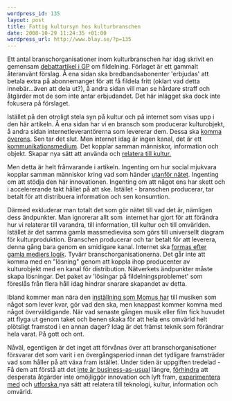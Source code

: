```yaml
--- 
wordpress_id: 135
layout: post
title: Fattig kultursyn hos kulturbranschen
date: 2008-10-29 11:24:35 +01:00
wordpress_url: http://www.blay.se/?p=135
---
```

Ett antal branschorganisationer inom kulturbranschen har idag skrivit en gemensam <a href="http://copyriot.se/2008/10/28/ifpi-drommer-pa-75-arsdagen-om-en-ny-korporativism/">debattartikel i GP</a> om fildelning. Förlaget är ett gammalt återanvänt förslag. Å ena sidan ska bredbandsabonenter 'erbjudas' att betala extra på abonnemanget för att få fildela fritt (oklart vad detta innebär...även att dela ut?), å andra sidan vill man se hårdare straff och åtgärder mot de som inte antar erbjudandet. Det här inlägget ska dock inte fokusera på förslaget.

Istället på den otroligt stela syn på kultur och på internet som visas upp i den här artikeln. Å ena sidan har vi en bransch som producerar kulturobjekt, å andra sidan internetleverantörerna som levererar dem. Dessa ska <a href="http://copyriot.se/2008/10/28/ifpi-drommer-pa-75-arsdagen-om-en-ny-korporativism/">komma överens</a>. Sen tar det slut. Men internet idag är ingen kanal, det är ett <a href="http://www.blay.se/2008/10/06/sociala-objekt-nodal-points-och-panspektronism/">kommunikationsmedium</a>. Det kopplar samman människor, information och objekt. Skapar nya sätt att använda och <a href="http://www.blay.se/2008/06/13/ownership-and-belonging/">relatera till kultur.</a>

Men detta är helt frånvarande i artikeln. Ingenting om hur social mjukvara kopplar samman människor kring vad som händer <a href="http://www.blay.se/2008/05/11/splab-i-presentationen/">utanför nätet</a>. Ingenting om att stödja den här innovationen. Ingenting om att något ens har skett och i accelererande takt hållet på att ske. Istället - branschen producerar, tar betalt för att distribuera information och sen konsumtion.

Därmed exkluderar man totalt det som gör nätet till vad det är, nämligen dess ändpunkter. Man ignorerar allt som  internet har gjort för att förändra hur vi relaterar till varandra, till information, till kultur och till omvärlden. Istället är det samma gamla massmedievisa som görs till universellt diagram för kulturproduktion. Branschen producerar och tar betalt för att leverera, denna gång bara genom en smidigare kanal. Internet ska <a href="http://www.blay.se/files/analogabilder.pdf">formas efter gamla mediers logik</a>. Tyvärr branschorganisationerna. Det går inte att komma med en "lösning" genom att koppla ihop producenter av kulturobjekt med en kanal för distribution. Nätverkets ändpunkter måste skapa lösningar. Det paket av 'lösingar på fildelningsproblemet' som föreslås från flera håll idag hindrar snarare skapandet av detta.

Ibland kommer man nära den <a href="http://copyriot.wordpress.com/2006/12/23/metamusikaret/">inställning som Momus har</a> till musiken som något som lever kvar, gör vad den ska, men knappast kommer komma med något överväldigande. När vad senaste gången musik eller film fick huvudet att flyga ut genom taket och benen skaka för att hela ens omvärld helt plötsligt framstod i en annan dager? Idag är det främst teknik som förändrar hela varat. På gott och ont.

Nåväl, egentligen är det inget att förvånas över att branschorganisationer försvarar det som varit i en övergångsperiod innan det tydligare framsträder vad som håller på att växa fram istället. Under tiden är uppgiften tredelad - Få dem att förstå att det <a href="http://thepiratebay.org/">inte är business-as-usual</a> längre, <a href="http://www.piratpartiet.se/">förhindra</a> att desperata åtgärder inte omöjliggör innovation och lyft fram, <a href="http://s23m.tumblr.com/">experimentera med</a> och <a href="http://www.theswedishmodel.org/">utforska </a>nya sätt att relatera till teknologi, kultur, information och omvärld.
